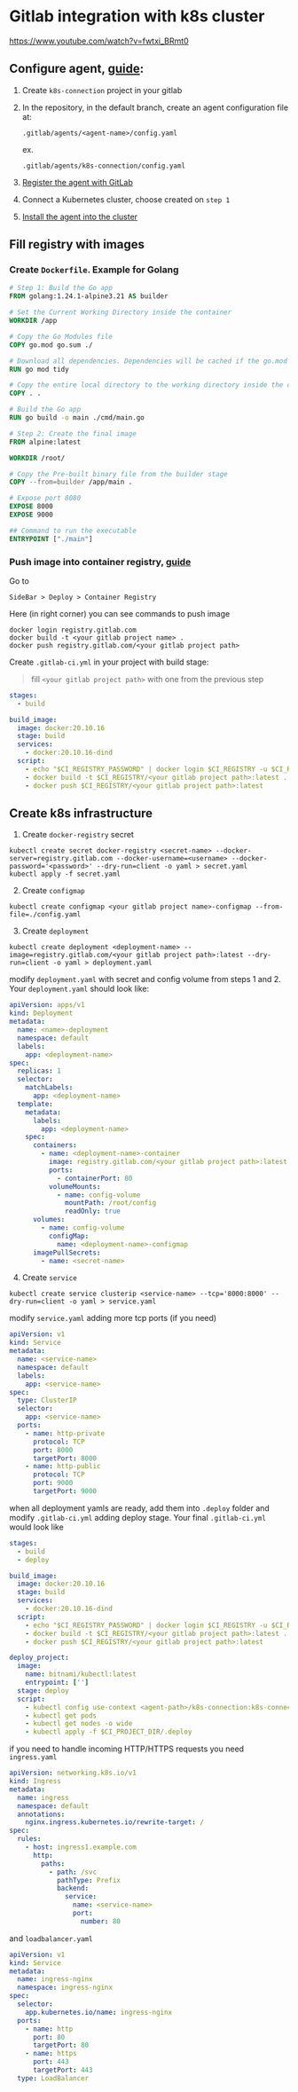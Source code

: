 # Gitlab integration with k8s cluster

https://www.youtube.com/watch?v=fwtxi_BRmt0

## Configure agent, [guide](https://docs.gitlab.com/user/clusters/agent/install/):

1. Create `k8s-connection` project in your gitlab
2. In the repository, in the default branch, create an agent configuration file at:

    ```
    .gitlab/agents/<agent-name>/config.yaml
    ```

    ex. 

     ```
    .gitlab/agents/k8s-connection/config.yaml
    ```
   
3. [Register the agent with GitLab](https://docs.gitlab.com/user/clusters/agent/install/#option-1-agent-connects-to-gitlab)
4. Connect a Kubernetes cluster, choose created on `step 1`
5. [Install the agent into the cluster](https://docs.gitlab.com/user/clusters/agent/install/#install-the-agent-in-the-cluster)

## Fill registry with images

### Create `Dockerfile`. Example for Golang

```Dockerfile
# Step 1: Build the Go app
FROM golang:1.24.1-alpine3.21 AS builder

# Set the Current Working Directory inside the container
WORKDIR /app

# Copy the Go Modules file
COPY go.mod go.sum ./

# Download all dependencies. Dependencies will be cached if the go.mod and go.sum are not changed
RUN go mod tidy

# Copy the entire local directory to the working directory inside the container
COPY . .

# Build the Go app
RUN go build -o main ./cmd/main.go

# Step 2: Create the final image
FROM alpine:latest

WORKDIR /root/

# Copy the Pre-built binary file from the builder stage
COPY --from=builder /app/main .

# Expose port 8080
EXPOSE 8000
EXPOSE 9000

## Command to run the executable
ENTRYPOINT ["./main"]
```

### Push image into container registry, [guide](https://docs.gitlab.com/user/packages/container_registry/build_and_push_images/) 

Go to

`SideBar > Deploy > Container Registry`

Here (in right corner) you can see commands to push image

```shell
docker login registry.gitlab.com
docker build -t <your gitlab project name> .
docker push registry.gitlab.com/<your gitlab project path>
```

Create `.gitlab-ci.yml` in your project with build stage:

> fill `<your gitlab project path>` with one from the previous step

```yaml
stages:
  - build

build_image:
  image: docker:20.10.16
  stage: build
  services:
    - docker:20.10.16-dind
  script:
    - echo "$CI_REGISTRY_PASSWORD" | docker login $CI_REGISTRY -u $CI_REGISTRY_USER --password-stdin
    - docker build -t $CI_REGISTRY/<your gitlab project path>:latest .
    - docker push $CI_REGISTRY/<your gitlab project path>:latest
```

## Create k8s infrastructure

1. Create `docker-registry` secret

```shell
kubectl create secret docker-registry <secret-name> --docker-server=registry.gitlab.com --docker-username=<username> --docker-password='<password>' --dry-run=client -o yaml > secret.yaml
kubectl apply -f secret.yaml
```
   
2. Create `configmap` 

```shell
kubectl create configmap <your gitlab project name>-configmap --from-file=./config.yaml
```
   
3. Create `deployment`

```shell
kubectl create deployment <deployment-name> --image=registry.gitlab.com/<your gitlab project path>:latest --dry-run=client -o yaml > deployment.yaml
```

modify `deployment.yaml` with secret and config volume from steps 1 and 2. Your `deployment.yaml` should look like:

```yaml 
apiVersion: apps/v1
kind: Deployment
metadata:
  name: <name>-deployment
  namespace: default
  labels:
    app: <deployment-name>
spec:
  replicas: 1
  selector:
    matchLabels:
      app: <deployment-name>
  template:
    metadata:
      labels:
        app: <deployment-name>
    spec:
      containers:
        - name: <deployment-name>-container
          image: registry.gitlab.com/<your gitlab project path>:latest
          ports:
            - containerPort: 80
          volumeMounts:
            - name: config-volume
              mountPath: /root/config
              readOnly: true
      volumes:
        - name: config-volume
          configMap:
            name: <deployment-name>-configmap
      imagePullSecrets:
        - name: <secret-name> 
```

4. Create `service`

```shell
kubectl create service clusterip <service-name> --tcp='8000:8000' --dry-run=client -o yaml > service.yaml
```

modify `service.yaml` adding more tcp ports (if you need)

```yaml
apiVersion: v1
kind: Service
metadata:
  name: <service-name>
  namespace: default
  labels:
    app: <service-name>
spec:
  type: ClusterIP
  selector:
    app: <service-name>
  ports:
    - name: http-private
      protocol: TCP
      port: 8000
      targetPort: 8000
    - name: http-public
      protocol: TCP
      port: 9000
      targetPort: 9000
```

when all deployment yamls are ready, add them into `.deploy` folder and modify `.gitlab-ci.yml` adding deploy stage.
Your final `.gitlab-ci.yml` would look like

```yaml
stages:
  - build
  - deploy

build_image:
  image: docker:20.10.16
  stage: build
  services:
    - docker:20.10.16-dind
  script:
    - echo "$CI_REGISTRY_PASSWORD" | docker login $CI_REGISTRY -u $CI_REGISTRY_USER --password-stdin
    - docker build -t $CI_REGISTRY/<your gitlab project path>:latest .
    - docker push $CI_REGISTRY/<your gitlab project path>:latest

deploy_project:
  image:
    name: bitnami/kubectl:latest
    entrypoint: ['']
  stage: deploy
  script:
    - kubectl config use-context <agent-path>/k8s-connection:k8s-connection
    - kubectl get pods
    - kubectl get nodes -o wide
    - kubectl apply -f $CI_PROJECT_DIR/.deploy
```

if you need to handle incoming HTTP/HTTPS requests you need `ingress.yaml`

```yaml
apiVersion: networking.k8s.io/v1
kind: Ingress
metadata:
  name: ingress
  namespace: default
  annotations:
    nginx.ingress.kubernetes.io/rewrite-target: /
spec:
  rules:
    - host: ingress1.example.com
      http:
        paths:
          - path: /svc
            pathType: Prefix
            backend:
              service:
                name: <service-name>
                port:
                  number: 80
```

and `loadbalancer.yaml`

```yaml
apiVersion: v1
kind: Service
metadata:
  name: ingress-nginx
  namespace: ingress-nginx
spec:
  selector:
    app.kubernetes.io/name: ingress-nginx
  ports:
    - name: http
      port: 80
      targetPort: 80
    - name: https
      port: 443
      targetPort: 443
  type: LoadBalancer
```